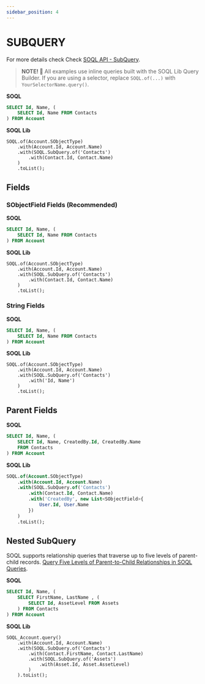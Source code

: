 ```yaml
---
sidebar_position: 4
---
```


# SUBQUERY

For more details check Check [SOQL API - SubQuery](../../api/standard-soql/soql-sub.md).

> **NOTE! 🚨**
> All examples use inline queries built with the SOQL Lib Query Builder.
> If you are using a selector, replace `SOQL.of(...)` with `YourSelectorName.query()`.


**SOQL**

```sql
SELECT Id, Name, (
    SELECT Id, Name FROM Contacts
) FROM Account
```

**SOQL Lib**

```apex
SOQL.of(Account.SObjectType)
    .with(Account.Id, Account.Name)
    .with(SOQL.SubQuery.of('Contacts')
        .with(Contact.Id, Contact.Name)
    )
    .toList();
```

## Fields

### SObjectField Fields (Recommended)

**SOQL**

```sql
SELECT Id, Name, (
    SELECT Id, Name FROM Contacts
) FROM Account
```

**SOQL Lib**

```apex
SOQL.of(Account.SObjectType)
    .with(Account.Id, Account.Name)
    .with(SOQL.SubQuery.of('Contacts')
        .with(Contact.Id, Contact.Name)
    )
    .toList();
```

### String Fields

**SOQL**

```sql
SELECT Id, Name, (
    SELECT Id, Name FROM Contacts
) FROM Account
```

**SOQL Lib**

```apex
SOQL.of(Account.SObjectType)
    .with(Account.Id, Account.Name)
    .with(SOQL.SubQuery.of('Contacts')
        .with('Id, Name')
    )
    .toList();
```

## Parent Fields

**SOQL**

```sql
SELECT Id, Name, (
    SELECT Id, Name, CreatedBy.Id, CreatedBy.Name
    FROM Contacts
) FROM Account
```

**SOQL Lib**

```sql
SOQL.of(Account.SObjectType)
    .with(Account.Id, Account.Name)
    .with(SOQL.SubQuery.of('Contacts')
        .with(Contact.Id, Contact.Name)
        .with('CreatedBy', new List<SObjectField>{
            User.Id, User.Name
        })
    )
    .toList();
```

## Nested SubQuery

SOQL supports relationship queries that traverse up to five levels of parent-child records. [Query Five Levels of Parent-to-Child Relationships in SOQL Queries](https://help.salesforce.com/s/articleView?id=release-notes.rn_api_soql_5level.htm&release=244&type=5).

**SOQL**

```sql
SELECT Id, Name, (
    SELECT FirstName, LastName , (
        SELECT Id, AssetLevel FROM Assets
    ) FROM Contacts
) FROM Account
```

**SOQL Lib**

```apex
SOQL_Account.query()
    .with(Account.Id, Account.Name)
    .with(SOQL.SubQuery.of('Contacts')
        .with(Contact.FirstName, Contact.LastName)
        .with(SOQL.SubQuery.of('Assets')
            .with(Asset.Id, Asset.AssetLevel)
        )
    ).toList();
```
